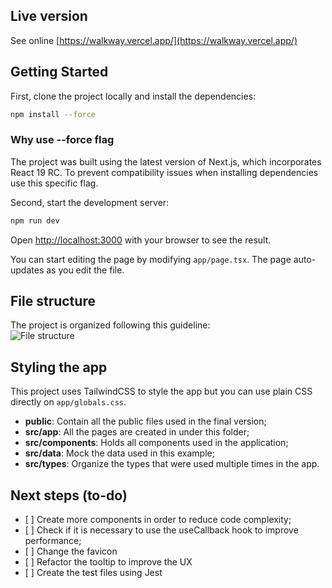 ## Live version

See online [https://walkway.vercel.app/](https://walkway.vercel.app/)

## Getting Started

First, clone the project locally and install the dependencies:

````bash
npm install --force
````

### Why use --force flag
The project was built using the latest version of Next.js, which incorporates React 19 RC. To prevent compatibility issues when installing dependencies use this specific flag.


Second, start the development server:

```bash
npm run dev
````

Open [http://localhost:3000](http://localhost:3000) with your browser to see the result.

You can start editing the page by modifying `app/page.tsx`. The page auto-updates as you edit the file.

## File structure
The project is organized following this guideline: <br>
<img src="https://raw.githubusercontent.com/thiagohernandez/walkway/refs/heads/main/public/fileStructure.png" alt="File structure">

## Styling the app
This project uses TailwindCSS to style the app but you can use plain CSS directly on `app/globals.css`.

<ul>
  <li><strong>public</strong>: Contain all the public files used in the final version;</li>
  <li><strong>src/app</strong>: All the pages are created in under this folder;</li>
  <li><strong>src/components</strong>: Holds all components used in the application;</li>
  <li><strong>src/data</strong>: Mock the data used in this example;</li>
  <li><strong>src/types</strong>: Organize the types that were used multiple times in the app.</li>
</ul>

## Next steps (to-do)
 <ul>
    <li>[ ] Create more components in order to reduce code complexity;</li>
    <li>[ ] Check if it is necessary to use the useCallback hook to improve performance;</li>
    <li>[ ] Change the favicon</li>
    <li>[ ] Refactor the tooltip to improve the UX</li>
    <li>[ ] Create the test files using Jest</li>
 </ul>

